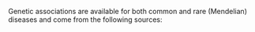 Genetic associations are available for both common and rare (Mendelian) diseases and come from the following sources: